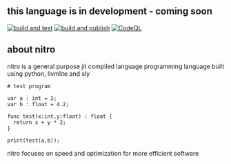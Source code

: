 ## this language is in development - coming soon 

[![build and test](https://github.com/nitro-lang/nitro/actions/workflows/test.yml/badge.svg)](https://github.com/nitro-lang/nitro/actions/workflows/test.yml)
[![build and publish](https://github.com/nitro-lang/nitro/actions/workflows/build.yml/badge.svg)](https://github.com/nitro-lang/nitro/actions/workflows/build.yml)
[![CodeQL](https://github.com/nitro-lang/nitro/actions/workflows/github-code-scanning/codeql/badge.svg)](https://github.com/nitro-lang/nitro/actions/workflows/github-code-scanning/codeql)

## about nitro
nitro is a general purpose jit compiled language programming language built using python, llvmlite and sly
```
# test program

var a : int = 2;
var b : float = 4.2;

func test(x:int,y:float) : float {
  return x + y * 2;
}

print(test(a,b));
```

nitro focuses on speed and optimization for more efficient software 
